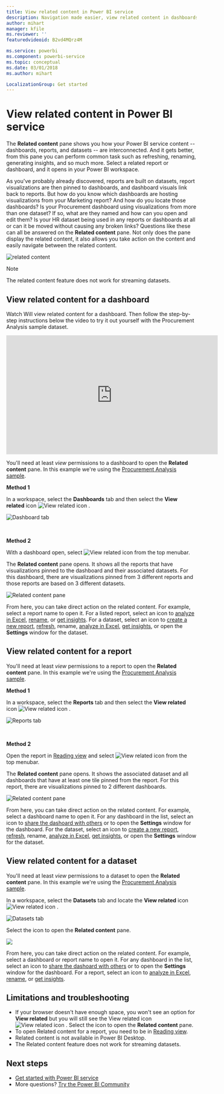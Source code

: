 ```yaml
---
title: View related content in Power BI service
description: Navigation made easier, view related content in dashboards, reports, and datasets
author: mihart
manager: kfile
ms.reviewer: ''
featuredvideoid: B2vd4MQrz4M

ms.service: powerbi
ms.component: powerbi-service
ms.topic: conceptual
ms.date: 03/01/2018
ms.author: mihart

LocalizationGroup: Get started
---
```

# View related content in Power BI service
The **Related content** pane shows you how your Power BI service content -- dashboards, reports, and datasets -- are interconnected.  And it gets better, from this pane you can perform common task such as refreshing, renaming, generating insights, and so much more. Select a related report or dashboard, and it opens in your Power BI workspace.   

As you've probably already discovered, reports are built on datasets, report visualizations are then pinned to dashboards, and dashboard visuals link back to reports. But how do you know which dashboards are hosting visualizations from your Marketing report? And how do you locate those  dashboards? Is your Procurement dashboard using visualizations from more than one dataset? If so, what are they named and how can you open and edit them? Is your HR dataset being used in any reports or dashboards at all or can it be moved without causing any broken links? Questions like these can all be answered on the **Related content** pane.  Not only does the pane display the related content, it also allows you take action on the content and easily navigate between the related content.

![related content](./media/end-user-related/power-bi-view-related-dashboard-new.png)

> [!NOTE]
> The related content feature does not work for streaming datasets.
> 
> 

## View related content for a dashboard
Watch Will view related content for a dashboard. Then follow the step-by-step instructions below the video to try it out yourself with the Procurement Analysis sample dataset.

<iframe width="560" height="315" src="https://www.youtube.com/embed/B2vd4MQrz4M#t=3m05s" frameborder="0" allowfullscreen></iframe>


You'll need at least *view* permissions to a dashboard to open the **Related content** pane. In this example we're using the [Procurement Analysis sample](../sample-procurement.md).

**Method 1**

In a workspace, select the **Dashboards** tab and then select the **View related** icon ![View related icon](./media/end-user-related/power-bi-view-related-icon-new.png)  .

![Dashboard tab](./media/end-user-related/power-bi-view-related-dash-newer.png)

<br>

**Method 2**

With a dashboard open, select   ![View related icon](./media/end-user-related/power-bi-view-related-new.png) from the top menubar.

The **Related content** pane opens. It shows all the reports that have visualizations pinned to the dashboard and their associated datasets. For this dashboard, there are visualizations pinned from 3 different reports and those reports are based on 3 different datasets.

![Related content pane](./media/end-user-related/power-bi-view-related-dashboard-new.png)

From here, you can take direct action on the related content.  For example, select a report name to open it.  For a listed report, select an icon to [analyze in Excel](../service-analyze-in-excel.md), [rename](../service-rename.md), or [get insights](end-user-insights.md). For a dataset, select an icon to [create a new report](../service-report-create-new.md), [refresh](../refresh-data.md), rename, [analyze in Excel](../service-analyze-in-excel.md), [get insights](end-user-insights.md), or open the **Settings** window for the dataset.  

## View related content for a report
You'll need at least *view* permissions to a report to open the **Related content** pane. In this example we're using the [Procurement Analysis sample](../sample-procurement.md).

**Method 1**

In a workspace, select the **Reports** tab and then select the **View related** icon ![View related icon](./media/end-user-related/power-bi-view-related-icon-new.png)  .

![Reports tab](./media/end-user-related/power-bi-view-related-report-newer.png)

<br>

**Method 2**

Open the report in [Reading view](end-user-reading-view.md) and select   ![View related icon](./media/end-user-related/power-bi-view-related-new.png) from the top menubar.

The **Related content** pane opens. It shows the associated dataset and all dashboards that have at least one tile pinned from the report. For this report, there are visualizations pinned to 2 different dashboards.

![Related content pane](./media/end-user-related/power-bi-view-related-report.png)

From here, you can take direct action on the related content.  For example, select a dashboard name to open it.  For any dashboard in the list, select an icon to [share the dashoard with others](../service-share-dashboards.md) or to open the **Settings** window for the dashboard. For the dataset, select an icon to [create a new report](../service-report-create-new.md), [refresh](../refresh-data.md), rename, [analyze in Excel](../service-analyze-in-excel.md), [get insights](end-user-insights.md), or open the **Settings** window for the dataset.  

## View related content for a dataset
You'll need at least *view* permissions to a dataset to open the **Related content** pane. In this example we're using the [Procurement Analysis sample](../sample-procurement.md).

In a workspace, select the **Datasets** tab and locate the **View related** icon ![View related icon](./media/end-user-related/power-bi-view-related-icon-new.png)  .

![Datasets tab](./media/end-user-related/power-bi-view-related-dataset-newer.png)

Select the icon to open the **Related content** pane.

![](media/end-user-related/power-bi-datasets.png)

From here, you can take direct action on the related content.  For example, select a dashboard or report name to open it.  For any dashboard in the list, select an icon to [share the dashoard with others](../service-share-dashboards.md) or to open the **Settings** window for the dashboard. For a report, select an icon to [analyze in Excel](../service-analyze-in-excel.md), [rename](../service-rename.md), or [get insights](end-user-insights.md).  

## Limitations and troubleshooting
* If your browser doesn't have enough space, you won't see an option for **View related** but you will still see the View related icon  ![View related icon](./media/end-user-related/power-bi-view-related-icon-new.png)  . Select the icon to open the **Related content** pane.
* To open Related content for a report, you need to be in [Reading view](end-user-reading-view.md).
* Related content is not available in Power BI Desktop.
* The Related content feature does not work for streaming datasets.

## Next steps
* [Get started with Power BI service](../service-get-started.md)
* More questions? [Try the Power BI Community](http://community.powerbi.com/)

